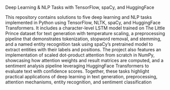 Deep Learning & NLP Tasks with TensorFlow, spaCy, and HuggingFace

This repository contains solutions to five deep learning and NLP tasks implemented in Python using TensorFlow, NLTK, spaCy, and HuggingFace Transformers. It includes a character-level LSTM model trained on The Little Prince dataset for text generation with temperature scaling, a preprocessing pipeline that demonstrates tokenization, stopword removal, and stemming, and a named entity recognition task using spaCy’s pretrained model to extract entities with their labels and positions. The project also features an implementation of scaled dot-product attention from scratch in NumPy, showcasing how attention weights and result matrices are computed, and a sentiment analysis pipeline leveraging HuggingFace Transformers to evaluate text with confidence scores. Together, these tasks highlight practical applications of deep learning in text generation, preprocessing, attention mechanisms, entity recognition, and sentiment classification
